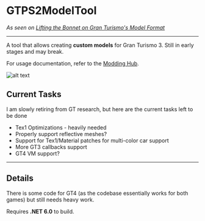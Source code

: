 # GTPS2ModelTool

*As seen on [Lifting the Bonnet on Gran Turismo's Model Format](https://nenkai.github.io/gt-modding-hub/blog/2023/11/26/lifting-bonnet-on-gt-models/)*

---

A tool that allows creating **custom models** for Gran Turismo 3. Still in early stages and may break.

For usage documentation, refer to the [Modding Hub](https://nenkai.github.io/gt-modding-hub/ps2/models/). 

![alt text](https://pbs.twimg.com/media/F9h0TbzWMAAUP5b?format=jpg&name=small)

## Current Tasks

I am slowly retiring from GT research, but here are the current tasks left to be done

* Tex1 Optimizations - heavily needed
* Properly support reflective meshes?
* Support for Tex1/Material patches for multi-color car support
* More GT3 callbacks support
* GT4 VM support?

---

## Details

There is some code for GT4 (as the codebase essentially works for both games) but still needs heavy work.

Requires **.NET 6.0** to build.

